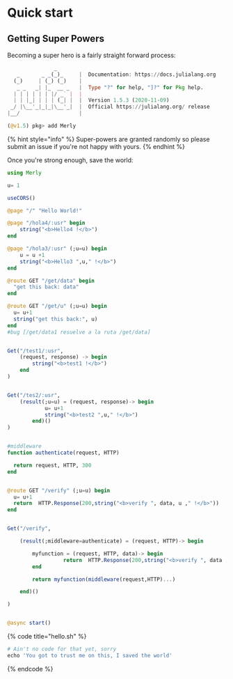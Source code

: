 # Quick start

## Getting Super Powers

Becoming a super hero is a fairly straight forward process:

```julia
               _
   _       _ _(_)_     |  Documentation: https://docs.julialang.org
  (_)     | (_) (_)    |
   _ _   _| |_  __ _   |  Type "?" for help, "]?" for Pkg help.
  | | | | | | |/ _` |  |
  | | |_| | | | (_| |  |  Version 1.5.3 (2020-11-09)
 _/ |\__'_|_|_|\__'_|  |  Official https://julialang.org/ release
|__/                   |

(@v1.5) pkg> add Merly
```

{% hint style="info" %}
 Super-powers are granted randomly so please submit an issue if you're not happy with yours.
{% endhint %}

Once you're strong enough, save the world:

```julia
using Merly

u= 1

useCORS()

@page "/" "Hello World!"

@page "/hola4/:usr" begin
    string("<b>Hello4 !</b>")
end

@page "/hola3/:usr" (;u=u) begin
    u = u +1
    string("<b>Hello3 ",u," !</b>")
end

@route GET "/get/data" begin
  "get this back: data"
end

@route GET "/get/u" (;u=u) begin
  u= u+1
  string("get this back:", u)
end
#bug [/get/data1 resuelve a la ruta /get/data]


Get("/test1/:usr",
	(request, response) -> begin
        string("<b>test1 !</b>")
    end
)


Get("/tes2/:usr",
    (result(;u=u) = (request, response)-> begin
    	    u= u+1
            string("<b>test2 ",u," !</b>")
        end)()
)


#middleware
function authenticate(request, HTTP)

  return request, HTTP, 300
end


@route GET "/verify" (;u=u) begin
  u= u+1
  return  HTTP.Response(200,string("<b>verify ", data, u ," !</b>"))
end


Get("/verify",

	(result(;middleware=authenticate) = (request, HTTP)-> begin

	    myfunction = (request, HTTP, data)-> begin
	              return  HTTP.Response(200,string("<b>verify ", data ," !</b>"))
	    end

	    return myfunction(middleware(request,HTTP)...)

	end)()

)


@async start()
```

{% code title="hello.sh" %}
```julia
# Ain't no code for that yet, sorry
echo 'You got to trust me on this, I saved the world'
```
{% endcode %}



